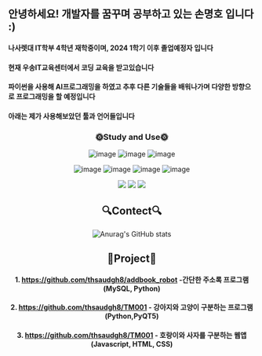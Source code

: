
 
## 안녕하세요! 개발자를 꿈꾸며 공부하고 있는 손명호 입니다 :)

#### 나사렛대 IT학부 4학년 재학중이며, 2024 1학기 이후 졸업예정자 입니다
#### 현재 우송IT교육센터에서 코딩 교육을 받고있습니다
#### 파이썬을 사용해 AI프로그래밍을 하였고 추후 다른 기술들을 배워나가며 다양한 방향으로 프로그래밍을 할 예정입니다
#### 아래는 제가 사용해보았던 툴과 언어들입니다
<div align="center">
 
 ### 🌞Study and Use🌞
 
![image](https://github.com/thsaudgh8/thsaudgh8/assets/165768655/d4783808-b771-4f52-aa5d-84468c0b9621) 
![image](https://github.com/thsaudgh8/thsaudgh8/assets/165768655/52d5e60f-8a27-42cd-bbce-0fd5f9b87ece) 
![image](https://github.com/thsaudgh8/thsaudgh8/assets/165768655/f2f4dba5-bd9a-4e3b-aa9e-16f7e8f698f7)

![image](https://github.com/thsaudgh8/thsaudgh8/assets/165768655/7a4d0855-04b9-489f-a7af-271f8ef70305)
![image](https://github.com/thsaudgh8/thsaudgh8/assets/165768655/20eca274-4632-447a-9d91-11746e7db0a3)
![image](https://github.com/thsaudgh8/thsaudgh8/assets/165768655/3ee2a2e2-b50c-459a-84a5-ee51068cd15d)
![image](https://github.com/thsaudgh8/thsaudgh8/assets/165768655/58d8281b-c3a6-4b56-bcee-a6c5552cae11)

<img src="https://img.shields.io/badge/MySQL-4479A1?style=for-the-badge&logo=MySQL&logoColor=white">
<img src="https://img.shields.io/badge/MariaDB-003545?style=for-the-badge&logo=MariaDB&logoColor=white">
<img src="https://img.shields.io/badge/TensorFlow-FF6F00?style=for-the-badge&logo=TensorFlow&logoColor=white">


## 🔍Contect🔍
![Anurag's GitHub stats](https://github-readme-stats.vercel.app/api?username=thsaudgh8&show_icons=true&theme=radical)

## 📂Project📂
 
#### 1. https://github.com/thsaudgh8/addbook_robot    -간단한 주소록 프로그램 (MySQL, Python)
#### 2. https://github.com/thsaudgh8/TM001  - 강아지와 고양이 구분하는 프로그램 (Python,PyQT5)
#### 3. https://github.com/thsaudgh8/TM001 - 호랑이와 사자를 구분하는 웹앱 (Javascript, HTML, CSS)
</div>
